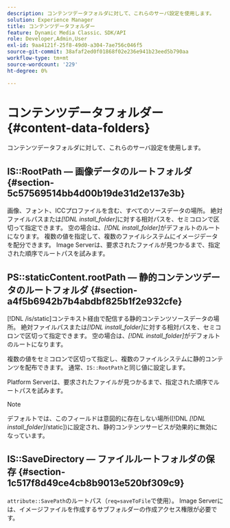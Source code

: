 ```yaml
---
description: コンテンツデータフォルダに対して、これらのサーバ設定を使用します。
solution: Experience Manager
title: コンテンツデータフォルダー
feature: Dynamic Media Classic、SDK/API
role: Developer,Admin,User
exl-id: 9aa4121f-25f8-49d0-a304-7ae756c046f5
source-git-commit: 38afaf2ed0f01868f02e236e941b23eed5b790aa
workflow-type: tm+mt
source-wordcount: '229'
ht-degree: 0%

---
```


# コンテンツデータフォルダー{#content-data-folders}

コンテンツデータフォルダに対して、これらのサーバ設定を使用します。

## IS::RootPath — 画像データのルートフォルダ {#section-5c57569514bb4d00b19de31d2e137e3b}

画像、フォント、ICCプロファイルを含む、すべてのソースデータの場所。 絶対ファイルパスまたは&#x200B;*[!DNL install_folder]*&#x200B;に対する相対パスを、セミコロンで区切って指定できます。 空の場合は、*[!DNL install_folder]*&#x200B;がデフォルトのルートになります。 複数の値を指定して、複数のファイルシステムにイメージデータを配分できます。 Image Serverは、要求されたファイルが見つかるまで、指定された順序でルートパスを試みます。

## PS::staticContent.rootPath — 静的コンテンツデータのルートフォルダ {#section-a4f5b6942b7b4abdbf825b1f2e932cfe}

[!DNL /is/static]コンテキスト経由で配信する静的コンテンツソースデータの場所。 絶対ファイルパスまたは&#x200B;*[!DNL install_folder]*&#x200B;に対する相対パスを、セミコロンで区切って指定できます。 空の場合は、*[!DNL install_folder]*&#x200B;がデフォルトのルートになります。

複数の値をセミコロンで区切って指定し、複数のファイルシステムに静的コンテンツを配布できます。 通常、`IS::RootPath`と同じ値に設定します。

Platform Serverは、要求されたファイルが見つかるまで、指定された順序でルートパスを試みます。

>[!NOTE]
>
>デフォルトでは、このフィールドは意図的に存在しない場所([!DNL *[!DNL install_folder]*/static])に設定され、静的コンテンツサービスが効果的に無効になっています。

## IS::SaveDirectory — ファイルルートフォルダの保存 {#section-1c517f8d49ce4cb8b9013e520bf309c9}

`attribute::SavePath`のルートパス（`req=saveToFile`で使用）。 Image Serverには、イメージファイルを作成するサブフォルダーの作成アクセス権限が必要です。
